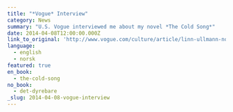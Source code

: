 ```yaml
---
title: "*Vogue* Interview"
category: News
summary: "U.S. Vogue interviewed me about my novel *The Cold Song*"
date: 2014-04-08T12:00:00.000Z
link_to_original: 'http://www.vogue.com/culture/article/linn-ullmann-novel-the-cold-song/#1'
language:
  - english
  - norsk
featured: true
en_book:
  - the-cold-song
no_book:
  - det-dyrebare
_slug: 2014-04-08-vogue-interview
---
```

